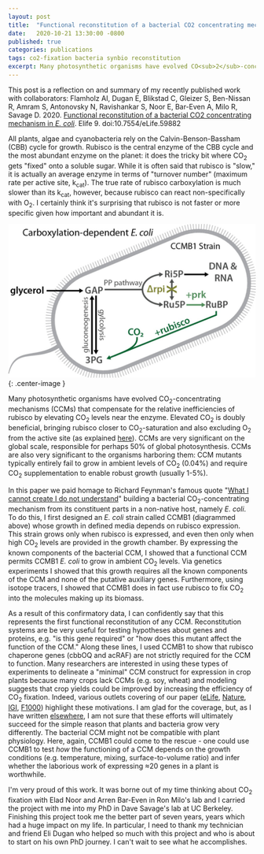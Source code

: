 ```yaml
---
layout: post
title:  "Functional reconstitution of a bacterial CO2 concentrating mechanism"
date:   2020-10-21 13:30:00 -0800
published: true
categories: publications
tags: co2-fixation bacteria synbio reconstitution
excerpt: Many photosynthetic organisms have evolved CO<sub>2</sub>-concentrating mechanisms (CCMs) that compensate for the relative inefficiencies of rubisco by elevating CO<sub>2</sub> levels near the enzyme. Elevated CO<sub>2</sub> is doubly beneficial, bringing rubisco closer to CO<sub>2</sub>-saturation and also excluding O<sub>2</sub> from the active site (as explained [here](https://www.cell.com/current-biology/pdf/S0960-9822(20)30120-2.pdf)). CCMs are very significant on the global scale, responsible for perhaps 50% of global photosynthesis. CCMs are also very significant to the organisms harboring them: CCM mutants typically entirely fail to grow in ambient levels of CO<sub>2</sub> (0.04%) and require CO<sub>2</sub> supplementation to enable robust growth (usually 1-5%).
---
```


This post is a reflection on and summary of my recently published work with collaborators: Flamholz AI, Dugan E, Blikstad C, Gleizer S, Ben-Nissan R, Amram S, Antonovsky N, Ravishankar S, Noor E, Bar-Even A, Milo R, Savage D. 2020. [Functional reconstitution of a bacterial CO2 concentrating mechanism in *E. coli*](https://elifesciences.org/articles/59882). Elife 9. doi:10.7554/eLife.59882

All plants, algae and cyanobacteria rely on the Calvin-Benson-Bassham (CBB) cycle for growth. Rubisco is the central enzyme of the CBB cycle and the most abundant enzyme on the planet: it does the tricky bit where CO<sub>2</sub> gets "fixed" onto a soluble sugar. While it is often said that rubisco is "slow," it is actually an average enzyme in terms of "turnover number" (maximum rate per active site, k<sub>cat</sub>). The true rate of rubisco carboxylation is much slower than its k<sub>cat</sub>, however, because rubisco can react non-specifically with O<sub>2</sub>. I certainly think it's surprising that rubisco is not faster or more specific given how important and abundant it is. 

![Rubisco carboxylation dependent E. coli strain](/assets/ccmb1.png){: .center-image }

Many photosynthetic organisms have evolved CO<sub>2</sub>-concentrating mechanisms (CCMs) that compensate for the relative inefficiencies of rubisco by elevating CO<sub>2</sub> levels near the enzyme. Elevated CO<sub>2</sub> is doubly beneficial, bringing rubisco closer to CO<sub>2</sub>-saturation and also excluding O<sub>2</sub> from the active site (as explained [here](https://www.cell.com/current-biology/pdf/S0960-9822(20)30120-2.pdf)). CCMs are very significant on the global scale, responsible for perhaps 50% of global photosynthesis. CCMs are also very significant to the organisms harboring them: CCM mutants typically entirely fail to grow in ambient levels of CO<sub>2</sub> (0.04%) and require CO<sub>2</sub> supplementation to enable robust growth (usually 1-5%).

In this paper we paid homage to Richard Feynman's famous quote "[What I cannot create I do not understand](https://calisphere.org/item/b3e8d3cb9b8adc01314dba1b1f1fcf84/)" building a bacterial CO<sub>2</sub>-concentrating mechanism from its constituent parts in a non-native host, namely *E. coli*. To do this, I first designed an *E. coli* strain called CCMB1 (diagrammed above) whose growth in defined media depends on rubisco expression. This strain grows only when rubisco is expressed, and even then only when high CO<sub>2</sub> levels are provided in the growth chamber. By expressing the known components of the bacterial CCM, I showed that a functional CCM permits CCMB1 *E. coli* to grow in ambient CO<sub>2</sub> levels. Via genetics experiments I showed that this growth requires all the known components of the CCM and none of the putative auxiliary genes. Furthermore, using isotope tracers, I showed that CCMB1 does in fact use rubisco to fix CO<sub>2</sub> into the molecules making up its biomass. 

As a result of this confirmatory data, I can confidently say that this represents the first functional reconstitution of any CCM. Reconstitution systems are be very useful for testing hypotheses about genes and proteins, e.g. "is this gene required" or "how does this mutant affect the function of the CCM." Along these lines, I used CCMB1 to show that rubisco chaperone genes (cbbOQ and acRAF) are not strictly required for the CCM to function. Many researchers are interested in using these types of experiments to delineate a "minimal" CCM construct for expression in crop plants because many crops lack CCMs (e.g. soy, wheat) and modeling suggests that crop yields could be improved by increasing the efficiency of CO<sub>2</sub> fixation. Indeed, various outlets covering of our paper ([eLife](https://elifesciences.org/articles/64380), [Nature](https://www.nature.com/articles/d41586-020-03037-2), [IGI](https://innovativegenomics.org/news/dave-savage-engineering-carbon-sequestration/), [F1000](https://facultyopinions.com/prime/738034583#793575732)) highlight these motivations. I am glad for the coverage, but, as I have written [elsewhere](https://www.cell.com/current-biology/pdf/S0960-9822(20)30120-2.pdf), I am not sure that these efforts will ultimately succeed for the simple reason that plants and bacteria grow very differently. The bacterial CCM might not be compatible with plant physiology. Here, again, CCMB1 could come to the rescue - one could use CCMB1 to test *how* the functioning of a CCM depends on the growth conditions (e.g. temperature, mixing, surface-to-volume ratio) and infer whether the laborious work of expressing ≈20 genes in a plant is worthwhile.

I'm very proud of this work.  It was borne out of my time thinking about CO<sub>2</sub> fixation with Elad Noor and Arren Bar-Even in Ron Milo's lab and I carried the project with me into my PhD in Dave Savage's lab at UC Berkeley. Finishing this project took me the better part of seven years, years which had a huge impact on my life. In particular, I need to thank my technician and friend Eli Dugan who helped so much with this project and who is about to start on his own PhD journey. I can't wait to see what he accomplishes.